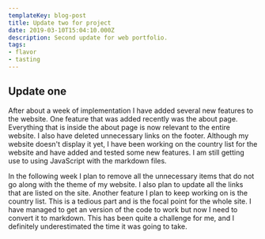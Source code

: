 ```yaml
---
templateKey: blog-post
title: Update two for project
date: 2019-03-10T15:04:10.000Z
description: Second update for web portfolio.
tags:
- flavor
- tasting
---
```

## Update one

After about a week of implementation I have added several new features to the
website. One feature that was added recently was the about page. Everything that
is inside the about page is now relevant to the entire website. I also have deleted
unnecessary links on the footer. Although my website doesn't display it yet, I have
been working on the country list for the website and have added and tested some
new features. I am still getting use to using JavaScript with the markdown files.

In the following week I plan to remove all the unnecessary items that do not go
along with the theme of my website. I also plan to update all the links that
are listed on the site. Another feature I plan to keep working on is the country
list. This is a tedious part and is the focal point for the whole site. I have
managed to get an version of the code to work but now I need to convert it to
markdown. This has been quite a challenge for me, and I definitely underestimated
the time it was going to take.
